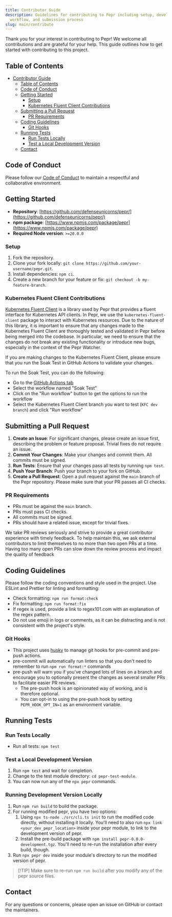 ```yaml
---
title: Contributor Guide
description: Guidelines for contributing to Pepr including setup, development
  workflow, and submission process
slug: main/contribute
---
```


Thank you for your interest in contributing to Pepr! We welcome all contributions and are grateful for your help. This guide outlines how to get started with contributing to this project.

## Table of Contents

* [Contributor Guide](#contributor-guide)
  * [Table of Contents](#table-of-contents)
  * [Code of Conduct](#code-of-conduct)
  * [Getting Started](#getting-started)
    * [Setup](#setup)
    * [Kubernetes Fluent Client Contributions](#kubernetes-fluent-client-contributions)
  * [Submitting a Pull Request](#submitting-a-pull-request)
    * [PR Requirements](#pr-requirements)
  * [Coding Guidelines](#coding-guidelines)
    * [Git Hooks](#git-hooks)
  * [Running Tests](#running-tests)
    * [Run Tests Locally](#run-tests-locally)
    * [Test a Local Development Version](#test-a-local-development-version)
  * [Contact](#contact)

## Code of Conduct

Please follow our [Code of Conduct](../code_of_conduct/) to maintain a respectful and collaborative environment.

## Getting Started

* **Repository**: [https://github.com/defenseunicorns/pepr/](https://github.com/defenseunicorns/pepr/)
* **npm package**: [https://www.npmjs.com/package/pepr](https://www.npmjs.com/package/pepr)
* **Required Node version**: `>=20.0.0`

### Setup

1. Fork the repository.
2. Clone your fork locally: `git clone https://github.com/your-username/pepr.git`.
3. Install dependencies: `npm ci`.
4. Create a new branch for your feature or fix: `git checkout -b my-feature-branch`.

### Kubernetes Fluent Client Contributions

[Kubernetes Fluent Client](https://github.com/defenseunicorns/kubernetes-fluent-client) is a library used by Pepr that provides a fluent interface for Kubernetes API clients. In Pepr, we use the `kubernetes-fluent-client` package to interact with Kubernetes resources. Due to the nature of this library, it is important to ensure that any changes made to the Kubernetes Fluent Client are thoroughly tested and validated in Pepr before being merged into the codebase. In particular, we need to ensure that the changes do not break any existing functionality or introduce new bugs, especially in the context of the Pepr Watcher.

If you are making changes to the Kubernetes Fluent Client, please ensure that you run the Soak Test in GitHub Actions to validate your changes.

To run the Soak Test, you can do the following:

* Go to the [GitHub Actions tab](https://github.com/defenseunicorns/pepr/actions)
* Select the workflow named "Soak Test"
* Click on the "Run workflow" button to get the options to run the workflow
* Select the Kubernetes Fluent Client branch you want to test (`KFC dev branch`) and click "Run workflow"

## Submitting a Pull Request

1. **Create an Issue**: For significant changes, please create an issue first, describing the problem or feature proposal. Trivial fixes do not require an issue.
2. **Commit Your Changes**: Make your changes and commit them. All commits must be signed.
3. **Run Tests**: Ensure that your changes pass all tests by running `npm test`.
4. **Push Your Branch**: Push your branch to your fork on GitHub.
5. **Create a Pull Request**: Open a pull request against the `main` branch of the Pepr repository. Please make sure that your PR passes all CI checks.

### PR Requirements

* PRs must be against the `main` branch.
* PRs must pass CI checks.
* All commits must be signed.
* PRs should have a related issue, except for trivial fixes.

We take PR reviews seriously and strive to provide a great contributor experience with timely feedback. To help maintain this, we ask external contributors to limit themselves to no more than two open PRs at a time. Having too many open PRs can slow down the review process and impact the quality of feedback

## Coding Guidelines

Please follow the coding conventions and style used in the project. Use ESLint and Prettier for linting and formatting:

* Check formatting: `npm run format:check`
* Fix formatting: `npm run format:fix`
* If regex is used, provide a link to regex101.com with an explanation of the regex pattern.
* Do not use emoji in logs or comments, as it can be distracting and is not consistent with the project's style.

### Git Hooks

* This project uses [husky](https://typicode.github.io/husky/) to manage git hooks for pre-commit and pre-push actions.
* pre-commit will automatically run linters so that you don't need to remember to run `npm run format:*` commands
* pre-push will warn you if you've changed lots of lines on a branch and encourage you to optionally present the changes as several smaller PRs to facilitate easier PR reviews.
  * The pre-push hook is an opinionated way of working, and is therefore optional.
  * You can opt-in to using the pre-push hook by setting `PEPR_HOOK_OPT_IN=1` as an environment variable.

## Running Tests

### Run Tests Locally

* Run all tests: `npm test`

### Test a Local Development Version

1. Run `npm test` and wait for completion.
2. Change to the test module directory: `cd pepr-test-module`.
3. You can now run any of the `npx pepr` commands.

### Running Development Version Locally

1. Run `npm run build` to build the package.
2. For running modified pepr, you have two options:
   1. Using `npx ts-node ./src/cli.ts init` to run the modified code directly, without installing it locally.
      You'll need to also run `npx link <your_dev_pepr_location>` inside your pepr module, to link to the
      development version of pepr.
   2. Install the pre-build package with `npm install pepr-0.0.0-development.tgz`.
      You'll need to re-run the installation after every build, though.
3. Run `npx pepr dev` inside your module's directory to run the modified version of pepr.

> \[!TIP]
> Make sure to re-run `npm run build` after you modify any of the pepr source files.

## Contact

For any questions or concerns, please open an issue on GitHub or contact the maintainers.
